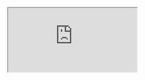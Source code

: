 <iframe src="https://docs.google.com/document/d/e/2PACX-1vSZE-bkKIbCaAJAPcAIsfJJFMXfyYEhZ-Dk-O1SaBPce4nuUlx5TcxNv1kja-a6dXTjXbqK9_Z-1Fiz/pub?embedded=true"></iframe>